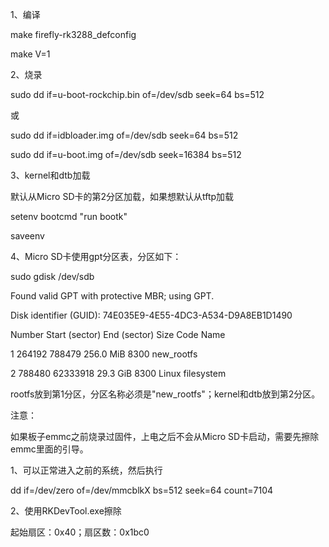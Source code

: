 
1、编译

make firefly-rk3288_defconfig

make V=1


2、烧录

sudo dd if=u-boot-rockchip.bin of=/dev/sdb seek=64 bs=512

或

sudo dd if=idbloader.img of=/dev/sdb seek=64 bs=512

sudo dd if=u-boot.img of=/dev/sdb seek=16384 bs=512


3、kernel和dtb加载

默认从Micro SD卡的第2分区加载，如果想默认从tftp加载

setenv bootcmd "run bootk"

saveenv


4、Micro SD卡使用gpt分区表，分区如下：

sudo gdisk /dev/sdb

Found valid GPT with protective MBR; using GPT.

Disk identifier (GUID): 74E035E9-4E55-4DC3-A534-D9A8EB1D1490

Number  Start (sector)    End (sector)  Size       Code  Name

   1          264192          788479   256.0 MiB   8300  new_rootfs

   2          788480        62333918   29.3 GiB    8300  Linux filesystem

rootfs放到第1分区，分区名称必须是"new_rootfs"；kernel和dtb放到第2分区。


注意：

如果板子emmc之前烧录过固件，上电之后不会从Micro SD卡启动，需要先擦除emmc里面的引导。

1、可以正常进入之前的系统，然后执行

dd if=/dev/zero of=/dev/mmcblkX bs=512 seek=64 count=7104

2、使用RKDevTool.exe擦除

起始扇区：0x40；扇区数：0x1bc0
